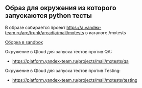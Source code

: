 ## Образ для окружения из которого запускаются python тесты

В образе собирается проект https://a.yandex-team.ru/arc/trunk/arcadia/mail/mxtests в каталоге /mxtests

[Сборка в sandbox](https://sandbox.yandex-team.ru/task/556753853/view)


Окружение в Qloud для запуска тестов против QA:
- https://platform.yandex-team.ru/projects/mail/mxtests/qa

Окружение в Qloud для запуска тестов против Testing:
- https://platform.yandex-team.ru/projects/mail/mxtests/testing
